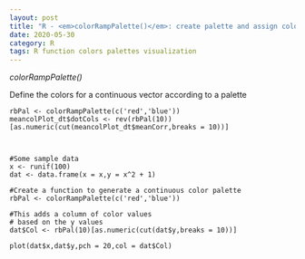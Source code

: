 ```yaml
---
layout: post
title: "R - <em>colorRampPalette()</em>: create palette and assign colors for a vector of continuous values"
date: 2020-05-30
category: R
tags: R function colors palettes visualization
---
```


<em>colorRampPalette()</em> 

Define the colors for a continuous vector according to a palette


```
rbPal <- colorRampPalette(c('red','blue'))
meancolPlot_dt$dotCols <- rev(rbPal(10))[as.numeric(cut(meancolPlot_dt$meanCorr,breaks = 10))]
  


#Some sample data
x <- runif(100)
dat <- data.frame(x = x,y = x^2 + 1)

#Create a function to generate a continuous color palette
rbPal <- colorRampPalette(c('red','blue'))

#This adds a column of color values
# based on the y values
dat$Col <- rbPal(10)[as.numeric(cut(dat$y,breaks = 10))]

plot(dat$x,dat$y,pch = 20,col = dat$Col)

```


